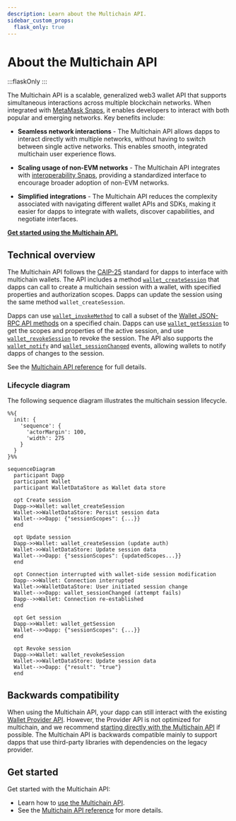 ```yaml
---
description: Learn about the Multichain API.
sidebar_custom_props:
  flask_only: true
---
```


# About the Multichain API

:::flaskOnly
:::

The Multichain API is a scalable, generalized web3 wallet API that supports simultaneous
interactions across multiple blockchain networks.
When integrated with [MetaMask Snaps](/snaps), it enables developers to interact with both popular
and emerging networks.
Key benefits include:

- **Seamless network interactions** - The Multichain API allows dapps to interact directly with
  multiple networks, without having to switch between single active networks.
  This enables smooth, integrated multichain user experience flows.

- **Scaling usage of non-EVM networks** - The Multichain API integrates with
  [interoperability Snaps](https://snaps.metamask.io/explore/), providing a standardized interface
  to encourage broader adoption of non-EVM networks.

- **Simplified integrations** - The Multichain API reduces the complexity associated with navigating
  different wallet APIs and SDKs, making it easier for dapps to integrate with wallets, discover
  capabilities, and negotiate interfaces.

[**Get started using the Multichain API.**](../how-to/manage-networks/use-multichain.md)

## Technical overview

The Multichain API follows the [CAIP-25](https://github.com/ChainAgnostic/CAIPs/blob/main/CAIPs/caip-25.md)
standard for dapps to interface with multichain wallets.
The API includes a method [`wallet_createSession`](../reference/multichain-api.md#wallet_createsession)
that dapps can call to create a multichain session with a wallet, with specified properties and
authorization scopes.
Dapps can update the session using the same method `wallet_createSession`.

Dapps can use [`wallet_invokeMethod`](../reference/multichain-api.md#wallet_invokemethod) to
call a subset of the [Wallet JSON-RPC API methods](../reference/json-rpc-methods/index.md) on
a specified chain.
Dapps can use [`wallet_getSession`](../reference/multichain-api.md#wallet_getsession) to get
the scopes and properties of the active session, and use
[`wallet_revokeSession`](../reference/multichain-api.md#wallet_revokesession) to revoke the session.
The API also supports the [`wallet_notify`](../reference/multichain-api.md#wallet_notify) and
[`wallet_sessionChanged`](../reference/multichain-api.md#wallet_sessionchanged) events,
allowing wallets to notify dapps of changes to the session.

See the [Multichain API reference](../reference/multichain-api.md) for full details.

### Lifecycle diagram

The following sequence diagram illustrates the multichain session lifecycle.

```mermaid
%%{
  init: {
    'sequence': {
      'actorMargin': 100,
      'width': 275
    }
  }
}%%

sequenceDiagram
  participant Dapp
  participant Wallet
  participant WalletDataStore as Wallet data store
  
  opt Create session
  Dapp->>Wallet: wallet_createSession
  Wallet->>WalletDataStore: Persist session data
  Wallet-->>Dapp: {"sessionScopes": {...}}
  end
  
  opt Update session
  Dapp->>Wallet: wallet_createSession (update auth)
  Wallet->>WalletDataStore: Update session data
  Wallet-->>Dapp: {"sessionScopes": {updatedScopes...}}
  end
  
  opt Connection interrupted with wallet-side session modification
  Dapp-->>Wallet: Connection interrupted
  Wallet->>WalletDataStore: User initiated session change
  Wallet-->>Dapp: wallet_sessionChanged (attempt fails)
  Dapp-->>Wallet: Connection re-established
  end
  
  opt Get session
  Dapp->>Wallet: wallet_getSession
  Wallet-->>Dapp: {"sessionScopes": {...}}
  end

  opt Revoke session
  Dapp->>Wallet: wallet_revokeSession
  Wallet->>WalletDataStore: Update session data
  Wallet-->>Dapp: {"result": "true"}
  end
```

## Backwards compatibility

When using the Multichain API, your dapp can still interact with the existing
[Wallet Provider API](wallet-api.md#ethereum-provider-api).
However, the Provider API is not optimized for multichain, and we recommend
[starting directly with the Multichain API](../how-to/manage-networks/use-multichain.md) if possible.
The Multichain API is backwards compatible mainly to support dapps that use third-party libraries
with dependencies on the legacy provider.

## Get started

Get started with the Multichain API:

- Learn how to [use the Multichain API](../how-to/manage-networks/use-multichain.md).
- See the [Multichain API reference](../reference/multichain-api.md) for more details.
